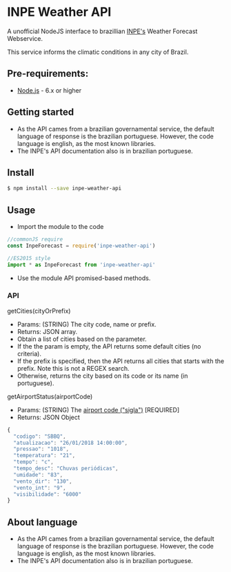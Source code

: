 # INPE Weather API

A unofficial NodeJS interface to brazillian [INPE's](http://servicos.cptec.inpe.br/XML/) Weather Forecast Webservice.

This service informs the climatic conditions in any city of Brazil.

## Pre-requirements:

* [Node.js](https://nodejs.org/) - 6.x or higher

## Getting started
* As the API cames from a brazilian governamental service, the default language of response is the brazilian portuguese. However, the code language is english, as the most known libraries.
* The INPE's API documentation also is in brazilian portuguese.

## Install

```sh
$ npm install --save inpe-weather-api
```

## Usage
* Import the module to the code

```js
//commonJS require
const InpeForecast = require('inpe-weather-api')

//ES2015 style
import * as InpeForecast from 'inpe-weather-api'

```
* Use the module API promised-based methods.

### API

getCities(cityOrPrefix)

* Params: (STRING) The city code, name or prefix.
* Returns: JSON array.
* Obtain a list of cities based on the parameter.
* If the the param is empty, the API returns some default cities (no criteria).
* If the prefix is specified, then the API returns all cities that starts with the prefix. Note this is not a REGEX search.
* Otherwise, returns the city based on its code or its name (in portuguese).

getAirportStatus(airportCode)
* Params: (STRING) The [airport code ("sigla")](http://servicos.cptec.inpe.br/XML/#estacoes-metar) [REQUIRED]
* Returns: JSON Object

```javascript
{
  "codigo": "SBBQ",
  "atualizacao": "26/01/2018 14:00:00",
  "pressao": "1018",
  "temperatura": "21",
  "tempo": "c",
  "tempo_desc": "Chuvas periódicas",
  "umidade": "83",
  "vento_dir": "130",
  "vento_int": "9",
  "visibilidade": "6000"
}
```

## About language
* As the API cames from a brazilian governamental service, the default language of response is the brazilian portuguese. However, the code language is english, as the most known libraries.
* The INPE's API documentation also is in brazilian portuguese.